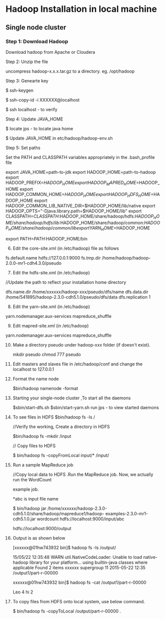 # Hadoop Installation in local machine #
## Single node cluster ##

### Step 1: Download Hadoop ###

Download hadoop from Apache or Cloudera


Step 2: Unzip the file

uncompress hadoop-x.x.x.tar.gz to a directory. eg. /opt/hadoop


Step 3: Genearte key

$ ssh-keygen

$ ssh-copy-id -i XXXXXX@localhost

$ ssh localhost - to verify


Step 4: Update JAVA_HOME

$ locate jps - to locate java home

$ Update JAVA_HOME in etc/hadoop/hadoop-env.sh


Step 5: Set paths

Set the PATH and CLASSPATH variables appropriately in the .bash_profile file

export JAVA_HOME=path-to-jdk
export HADOOP_HOME=path-to-hadoop
export HADOOP_PREFIX=$HADOOP_HOME
export HADOOP_MAPRED_HOME=$HADOOP_HOME 
export HADOOP_COMMON_HOME=$HADOOP_HOME 
export HADOOP_HDFS_HOME=$HADOOP_HOME 
export HADOOP_COMMON_LIB_NATIVE_DIR=$HADOOP_HOME/lib/native
export HADOOP_OPTS="-Djava.library.path=$HADOOP_HOME/lib"
export CLASSPATH=$CLASSPATH:$HADOOP_HOME/share/hadoop/hdfs:$HADOOP_HOME/share/hadoop/hdfs/lib:$HADOOP_HOME/share/hadoop/common:$HADOOP_HOME/share/hadoop/common/lib
export YARN_HOME=$HADOOP_HOME

export PATH=$PATH:$HADOOP_HOME/bin


6. Edit the core-site.xml (in /etc/hadoop) file as follows

<property>
	<name>fs.default.name</name>
	<value>hdfs://127.0.0.1:9000</value>
</property>
<property>
	<name>fs.tmp.dir</name>
	<value>/home/hadoop/hadoop-2.0.0-mr1-cdh4.3.0/pseudo</value>
</property>


7. Edit the hdfs-site.xml (in /etc/hadoop)

//Update the path to reflect your installation home directory

<property>
	<name>dfs.name.dir</name>
	<value>/home/xxxxxx/hadoop-xxx/pseudo/dfs/name</value>
</property>
<property>
	<name>dfs.data.dir</name>
	<value>/home/541895/hadoop-2.3.0-cdh5.1.0/pseudo/dfs/data</value>
</property>
<property>
	<name>dfs.replication</name>
	<value>1</value>
</property>


8. Edit the yarn-site.xml (in /etc/hadoop)

<property>
	<name>yarn.nodemanager.aux-services</name>
	<value>mapreduce_shuffle</value>
</property>


9. Edit mapred-site.xml (in /etc/hadoop)

<property>
	<name>yarn.nodemanager.aux-services</name>
	<value>mapreduce_shuffle</value>
</property>


10. Make a directory pseudo under hadoop-xxx folder (if doesn't exist).
	
	mkdir pseudo
	chmod 777 pseudo


11. Edit masters and slaves file in /etc/hadoop/conf and change the localhost to 127.0.0.1


12. Format the name node

	$bin/hadoop namenode -format

13. Starting your single-node cluster ,To start all the daemons

	$sbin/start-dfs.sh
	$sbin/start-yarn.sh
	run jps - to view started daemons

14. To see files in HDFS
	$bin/hadoop fs -ls /

	//Verify the working, Create a directory in HDFS

	$bin/hadoop fs -mkdir /input

	// Copy files to HDFS

	$ bin/hadoop fs -copyFromLocal input/* /input/




15. Run a sample MapReduce job

	//Copy local data to HDFS .Run the MapReduce job. Now, we actually run the WordCount

	example job.

	*abc is input file name

	$ bin/hadoop jar /home/xxxxxx/hadoop-2.3.0-cdh5.1.0/share/hadoop/mapreduce1/hadoop-
	examples-2.3.0-mr1-cdh5.1.0.jar wordcount hdfs://localhost:9000/input/abc

	hdfs://localhost:9000/output

16. Output is as shown below

	[xxxxxx@01hw743932 bin]$ hadoop fs -ls /output/

	15/05/22 12:35:48 WARN util.NativeCodeLoader: Unable to load native-hadoop library
	for your platform... using builtin-java classes where applicable
	Found 2 items
	xxxxxx supergroup 11 2015-05-22 12:35 /output1/part-r-00000

	xxxxxx@01hw743932 bin]$ hadoop fs -cat /output1/part-r-00000

	Leo 4
	hi 2

17. To copy files from HDFS onto local system, use below command.

	$ bin/hadoop fs -copyToLocal /output/part-r-00000 .